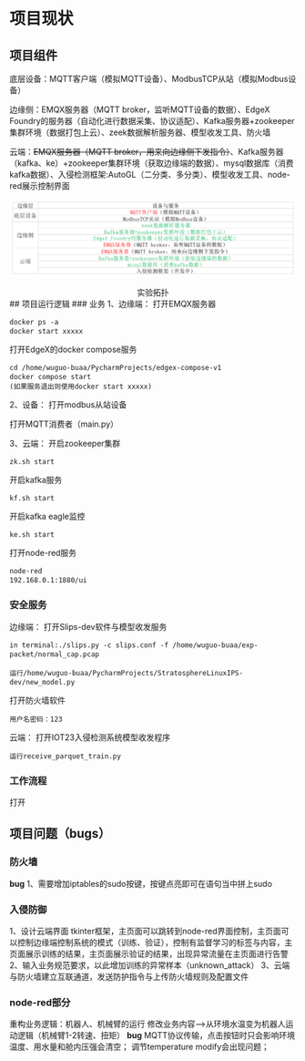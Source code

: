 # 项目现状
## 项目组件
底层设备：MQTT客户端（模拟MQTT设备）、ModbusTCP从站（模拟Modbus设备）

边缘侧：EMQX服务器（MQTT broker，监听MQTT设备的数据）、EdgeX Foundry的服务器（自动化进行数据采集、协议适配）、Kafka服务器+zookeeper集群环境（数据打包上云）、zeek数据解析服务器、模型收发工具、防火墙

云端：~~EMQX服务器（MQTT broker，用来向边缘侧下发指令）~~、Kafka服务器（kafka、ke）+zookeeper集群环境（获取边缘端的数据）、mysql数据库（消费kafka数据）、入侵检测框架:AutoGL（二分类、多分类）、模型收发工具、node-red展示控制界面

![](assets/边缘分层.png)
<center>实验拓扑</center>
## 项目运行逻辑
### 业务
1、边缘端：
打开EMQX服务器

    docker ps -a
    docker start xxxxx

打开EdgeX的docker compose服务

    cd /home/wuguo-buaa/PycharmProjects/edgex-compose-v1
    docker compose start
    (如果服务退出则使用docker start xxxxx)

2、设备：
打开modbus从站设备

打开MQTT消费者（main.py）

3、云端：
开启zookeeper集群

    zk.sh start

开启kafka服务

    kf.sh start

开启kafka eagle监控

    ke.sh start

打开node-red服务

    node-red
    192.168.0.1:1880/ui

### 安全服务
边缘端：
打开Slips-dev软件与模型收发服务

    in terminal:./slips.py -c slips.conf -f /home/wuguo-buaa/exp-packet/normal_cap.pcap

    运行/home/wuguo-buaa/PycharmProjects/StratosphereLinuxIPS-dev/new_model.py

打开防火墙软件

    用户名密码：123

云端：
打开IOT23入侵检测系统模型收发程序

    运行receive_parquet_train.py

### 工作流程
打开

## 项目问题（bugs）
### 防火墙
**bug**
1、需要增加iptables的sudo按键，按键点亮即可在语句当中拼上sudo

### 入侵防御
1、设计云端界面
tkinter框架，主页面可以跳转到node-red界面控制，主页面可以控制边缘端控制系统的模式（训练、验证），控制有监督学习的标签与内容，主页面展示训练的结果，主页面展示验证的结果，出现异常流量在主页面进行告警
2、输入业务规范要求，以此增加训练的异常样本（unknown_attack）
3、云端与防火墙建立互联通道，发送防护指令与上传防火墙规则及配置文件
### node-red部分
重构业务逻辑：机器人、机械臂的运行
修改业务内容-->从环境水温变为机器人运动逻辑（机械臂1-2转速、扭矩）
**bug**
MQTT协议传输，点击按钮时只会影响环境温度、用水量和舱内压强会清空；
调节temperature modify会出现问题；
